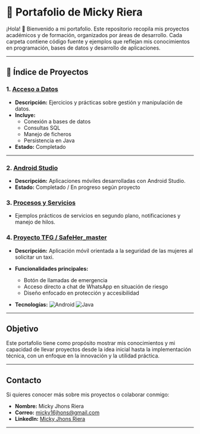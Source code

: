 # 🌟 Portafolio de Micky Riera

¡Hola! 👋 Bienvenido a mi portafolio. Este repositorio recopila mis proyectos académicos y de formación, organizados por áreas de desarrollo. Cada carpeta contiene código fuente y ejemplos que reflejan mis conocimientos en programación, bases de datos y desarrollo de aplicaciones.

---

## 📂 Índice de Proyectos

### 1. [Acceso a Datos](./Acceso%20a%20Datos)
- **Descripción:** Ejercicios y prácticas sobre gestión y manipulación de datos.
- **Incluye:**
  - Conexión a bases de datos
  - Consultas SQL
  - Manejo de ficheros
  - Persistencia en Java
- **Estado:** Completado

---

### 2. [Android Studio](./Android%20Studio)
- **Descripción:** Aplicaciones móviles desarrolladas con Android Studio.
- **Estado:** Completado / En progreso según proyecto

### 3. [Procesos y Servicios](./Procesos%20y%20Servicios)
- Ejemplos prácticos de servicios en segundo plano, notificaciones y manejo de hilos.

### 4. [Proyecto TFG / SafeHer_master](./Proyecto%20TFG/safeher-master)
- **Descripción:** Aplicación móvil orientada a la seguridad de las mujeres al solicitar un taxi.
- **Funcionalidades principales:**
  - Botón de llamadas de emergencia
  - Acceso directo a chat de WhatsApp en situación de riesgo
  - Diseño enfocado en protección y accesibilidad


- **Tecnologías:** ![Android](https://img.shields.io/badge/Android-3DDC84?style=flat&logo=android&logoColor=white) ![Java](https://img.shields.io/badge/Java-007396?style=flat&logo=java&logoColor=white) 

---

##  Objetivo
Este portafolio tiene como propósito mostrar mis conocimientos y mi capacidad de llevar proyectos desde la idea inicial hasta la implementación técnica, con un enfoque en la innovación y la utilidad práctica.

---

##  Contacto

Si quieres conocer más sobre mis proyectos o colaborar conmigo:

- **Nombre:** Micky Jhons Riera  
- **Correo:** micky16jhons@gmail.com  
- **LinkedIn:** [Micky Jhons Riera](https://www.linkedin.com/in/micky-jhons-riera-cuasapaz-7a8a161b9/)
 

---

